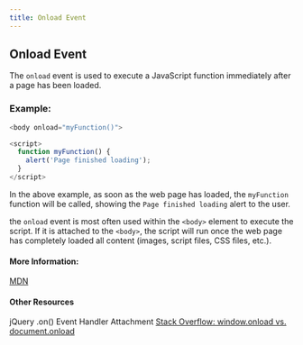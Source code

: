 ```yaml
---
title: Onload Event
---
```

## Onload Event
The `onload` event is used to execute a JavaScript function immediately after a page has been loaded.

### Example:
```javascript
<body onload="myFunction()">

<script>
  function myFunction() {
    alert('Page finished loading');
  }
</script>
```

In the above example, as soon as the web page has loaded, the `myFunction` function will be called, showing the `Page finished loading` alert to the user.

the `onload` event is most often used within the `<body>` element to execute the script. If it is attached to the `<body>`, the script will run once the web page has completely loaded all content (images, script files, CSS files, etc.).

#### More Information:

<a href='https://developer.mozilla.org/en-US/docs/Web/API/GlobalEventHandlers/onload' target='_blank' rel='nofollow'>MDN</a>

#### Other Resources
<a herf='https://api.jquery.com/on/' target='_blank' rel='nofollow'>jQuery .on() Event Handler Attachment</a>
<a href='https://stackoverflow.com/questions/588040/window-onload-vs-document-onload' target='_blank' rel='nofollow'>Stack Overflow: window.onload vs. document.onload</a>
